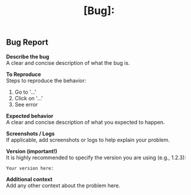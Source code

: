 ﻿---
name: "🐞 Bug Report"
about: "Report a reproducible bug or error in the project"
title: "[Bug]: "
labels: bug
assignees: ''
---

## Bug Report

**Describe the bug**  
A clear and concise description of what the bug is.

**To Reproduce**  
Steps to reproduce the behavior:
1. Go to '...'
2. Click on '...'
3. See error

**Expected behavior**  
A clear and concise description of what you expected to happen.

**Screenshots / Logs**  
If applicable, add screenshots or logs to help explain your problem.

**Version (important!)**  
It is highly recommended to specify the version you are using (e.g., 1.2.3):

```
Your version here:
```

**Additional context**  
Add any other context about the problem here.